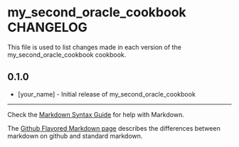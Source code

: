 # my_second_oracle_cookbook CHANGELOG

This file is used to list changes made in each version of the my_second_oracle_cookbook cookbook.

## 0.1.0
- [your_name] - Initial release of my_second_oracle_cookbook

- - -
Check the [Markdown Syntax Guide](http://daringfireball.net/projects/markdown/syntax) for help with Markdown.

The [Github Flavored Markdown page](http://github.github.com/github-flavored-markdown/) describes the differences between markdown on github and standard markdown.
